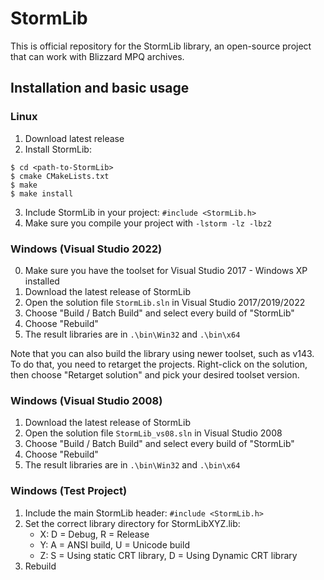 # StormLib

This is official repository for the StormLib library, an open-source project that can work with Blizzard MPQ archives.

## Installation and basic usage
### Linux
1. Download latest release
2. Install StormLib:
```
$ cd <path-to-StormLib>
$ cmake CMakeLists.txt
$ make
$ make install
```
3. Include StormLib in your project: `#include <StormLib.h>`
4. Make sure you compile your project with `-lstorm -lz -lbz2`

### Windows (Visual Studio 2022)
0. Make sure you have the toolset for Visual Studio 2017 - Windows XP installed
1. Download the latest release of StormLib
2. Open the solution file `StormLib.sln` in Visual Studio 2017/2019/2022
3. Choose "Build / Batch Build" and select every build of "StormLib"
4. Choose "Rebuild"
5. The result libraries are in `.\bin\Win32` and `.\bin\x64`

Note that you can also build the library using newer toolset, such as v143. To do that, you need to retarget the projects. Right-click on the solution, then choose "Retarget solution" and pick your desired toolset version. 

### Windows (Visual Studio 2008)
1. Download the latest release of StormLib
2. Open the solution file `StormLib_vs08.sln` in Visual Studio 2008
3. Choose "Build / Batch Build" and select every build of "StormLib"
4. Choose "Rebuild"
5. The result libraries are in `.\bin\Win32` and `.\bin\x64`

### Windows (Test Project)
1. Include the main StormLib header: `#include <StormLib.h>`
2. Set the correct library directory for StormLibXYZ.lib:
   * X: D = Debug, R = Release
   * Y: A = ANSI build, U = Unicode build
   * Z: S = Using static CRT library, D = Using Dynamic CRT library
3. Rebuild
